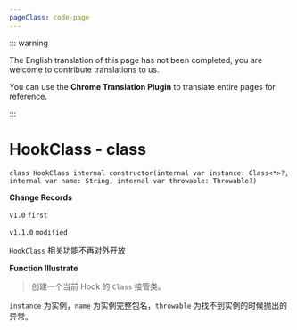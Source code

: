 ```yaml
---
pageClass: code-page
---
```


::: warning

The English translation of this page has not been completed, you are welcome to contribute translations to us.

You can use the **Chrome Translation Plugin** to translate entire pages for reference.

:::

# HookClass <span class="symbol">- class</span>

```kotlin:no-line-numbers
class HookClass internal constructor(internal var instance: Class<*>?, internal var name: String, internal var throwable: Throwable?)
```

**Change Records**

`v1.0` `first`

`v1.1.0` `modified`

`HookClass` 相关功能不再对外开放

**Function Illustrate**

> 创建一个当前 Hook 的 `Class` 接管类。

`instance` 为实例，`name` 为实例完整包名，`throwable` 为找不到实例的时候抛出的异常。